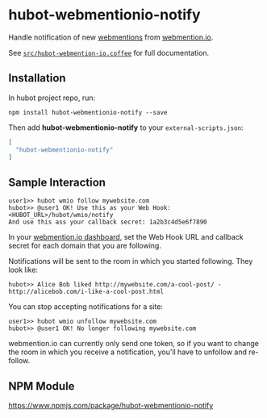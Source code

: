 # hubot-webmentionio-notify

Handle notification of new [webmentions](https://www.w3.org/TR/webmention/) from [webmention.io](https://webmention.io).

See [`src/hubot-webmention-io.coffee`](src/hubot-webmention-io.coffee) for full documentation.

## Installation

In hubot project repo, run:

`npm install hubot-webmentionio-notify --save`

Then add **hubot-webmentionio-notify** to your `external-scripts.json`:

```json
[
  "hubot-webmentionio-notify"
]
```

## Sample Interaction

```
user1>> hubot wmio follow mywebsite.com
hubot>> @user1 OK! Use this as your Web Hook: <HUBOT_URL>/hubot/wmio/notify
And use this ass your callback secret: 1a2b3c4d5e6f7890
```

In your [webmention.io dashboard](https://webmention.io/dashboard), set the Web
Hook URL and callback secret for each domain that you are following.

Notifications will be sent to the room in which you started following. They
look like:

```
hubot>> Alice Bob liked http://mywebsite.com/a-cool-post/ - http://alicebob.com/i-like-a-cool-post.html
```

You can stop accepting notifications for a site:

```
user1>> hubot wmio unfollow mywebsite.com
hubot>> @user1 OK! No longer following mywebsite.com
```

webmention.io can currently only send one token, so if you want to change the
room in which you receive a notification, you'll have to unfollow and re-follow.

## NPM Module

https://www.npmjs.com/package/hubot-webmentionio-notify
